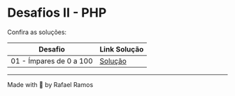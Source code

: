 # Desafios II - PHP

Confira as soluções:

<table>
  <thead>
   <th>Desafio</th>
   <th>Link Solução</th>
  </thead>
  <tbody>
    <tr>
      <td>01 - Ímpares de 0 a 100</td>
      <td>
        <a 
        href="#" target="_blank"
        >
        Solução
        </a>
      </td>
    </tr>
  </tbody>
</table>

---

Made with 💙 by Rafael Ramos
